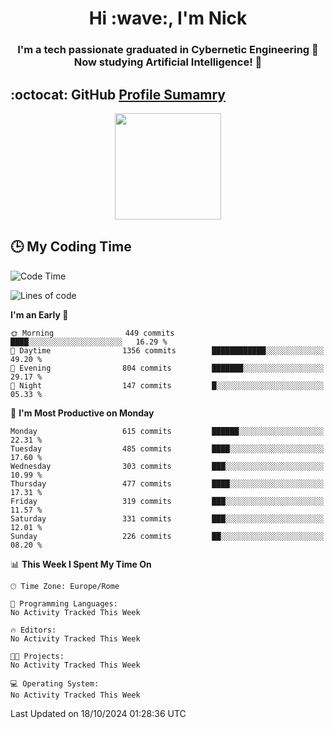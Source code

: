 <h1 align="center">Hi :wave:, I'm Nick</h1>

<h3 align="center">I'm a tech passionate graduated in Cybernetic Engineering 🤖<br>
Now studying Artificial Intelligence! 🧠</h3>


## :octocat: GitHub <a href="https://github.com/vn7n24fzkq/github-profile-summary-cards">Profile Sumamry</a>

<p align="center">
   <img style="height:170px;display:inline-block"  src="http://github-profile-summary-cards.vercel.app/api/cards/profile-details?username=CodeClimberNT&theme=github_dark" />
<!--    <img style="height:170px;display:inline-block"  src="http://github-profile-summary-cards.vercel.app/api/cards/repos-per-language?username=CodeClimberNT&theme=github_dark&exclude=" /> -->
</p>

 ## :clock3: My Coding Time 
 
<!--START_SECTION:waka-->
![Code Time](http://img.shields.io/badge/Code%20Time-372%20hrs%2010%20mins-blue)

![Lines of code](https://img.shields.io/badge/From%20Hello%20World%20I%27ve%20Written-3.1%20million%20lines%20of%20code-blue)

**I'm an Early 🐤** 

```text
🌞 Morning                449 commits         ████░░░░░░░░░░░░░░░░░░░░░   16.29 % 
🌆 Daytime                1356 commits        ████████████░░░░░░░░░░░░░   49.20 % 
🌃 Evening                804 commits         ███████░░░░░░░░░░░░░░░░░░   29.17 % 
🌙 Night                  147 commits         █░░░░░░░░░░░░░░░░░░░░░░░░   05.33 % 
```
📅 **I'm Most Productive on Monday** 

```text
Monday                   615 commits         ██████░░░░░░░░░░░░░░░░░░░   22.31 % 
Tuesday                  485 commits         ████░░░░░░░░░░░░░░░░░░░░░   17.60 % 
Wednesday                303 commits         ███░░░░░░░░░░░░░░░░░░░░░░   10.99 % 
Thursday                 477 commits         ████░░░░░░░░░░░░░░░░░░░░░   17.31 % 
Friday                   319 commits         ███░░░░░░░░░░░░░░░░░░░░░░   11.57 % 
Saturday                 331 commits         ███░░░░░░░░░░░░░░░░░░░░░░   12.01 % 
Sunday                   226 commits         ██░░░░░░░░░░░░░░░░░░░░░░░   08.20 % 
```


📊 **This Week I Spent My Time On** 

```text
🕑︎ Time Zone: Europe/Rome

💬 Programming Languages: 
No Activity Tracked This Week

🔥 Editors: 
No Activity Tracked This Week

🐱‍💻 Projects: 
No Activity Tracked This Week

💻 Operating System: 
No Activity Tracked This Week
```


 Last Updated on 18/10/2024 01:28:36 UTC
<!--END_SECTION:waka-->

